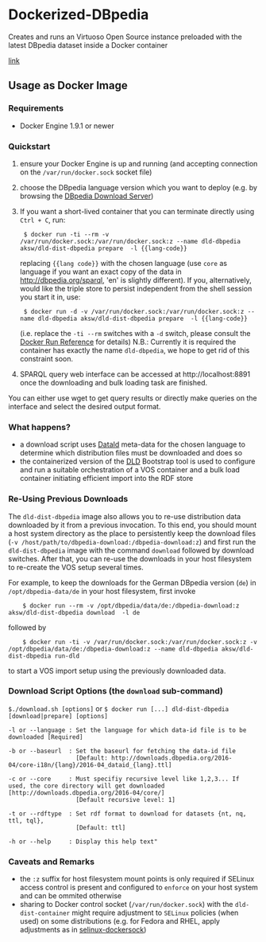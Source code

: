 # Dockerized-DBpedia
Creates and runs an Virtuoso Open Source instance preloaded with the latest DBpedia dataset
inside a Docker container 

[link]()

## Usage as Docker Image

### Requirements

 * Docker Engine 1.9.1 or newer

### Quickstart
1. ensure your Docker Engine is up and running (and accepting
   connection on the `/var/run/docker.sock` socket file)
1. choose the DBpedia language version which you want to deploy
   (e.g. by browsing the [DBpedia Download Server](http://downloads.dbpedia.org/2016-04/core-i18n/))
1. If you want a short-lived container that you can terminate directly using `Ctrl + C`, run:

        $ docker run -ti --rm -v /var/run/docker.sock:/var/run/docker.sock:z --name dld-dbpedia aksw/dld-dist-dbpedia prepare  -l {{lang-code}}   

   replacing `{{lang code}}` with the chosen language (use `core` as language if you want an exact copy of the data in http://dbpedia.org/sparql, 'en' is slightly different). If you, alternatively, would like the triple store to persist independent from the shell session you start it in, use:

        $ docker run -d -v /var/run/docker.sock:/var/run/docker.sock:z --name dld-dbpedia aksw/dld-dist-dbpedia prepare  -l {{lang-code}}
   
   (i.e. replace the `-ti --rm` switches with a `-d` switch, please consult the [Docker Run Reference](https://docs.docker.com/engine/reference/run/) for details)
   N.B.: Currently it is required the container has exactly the name `dld-dbpedia`, we hope to get rid of this constraint soon. 

1. SPARQL query web interface can be accessed at http://localhost:8891 once the downloading and bulk loading task are finished.

 You can either use wget to get query results or directly make queries on the interface and select the desired output format.

### What happens?
 * a download script uses [DataId](https://github.com/dbpedia/dataid)
   meta-data for the chosen language to determine which distribution
   files must be downloaded and does so
 * the containerized version of the
   [DLD](https://dockerizing.github.io/) Bootstrap tool is used to
   configure and run a suitable orchestration of a VOS container and a
   bulk load container initiating efficient import into the RDF store
    
### Re-Using Previous Downloads 

The `dld-dist-dbpedia` image also allows you to re-use distribution
data downloaded by it from a previous invocation. To this end, you
should mount a host system directory as the place to persistently keep
the download files
(`-v /host/path/to/dbpedia-download:/dbpedia-download:z`) 
and first run the `dld-dist-dbpedia` image with the command `download`
followed by download switches. After that, you can re-use the
downloads in your host filesystem to re-create the VOS setup several
times.

For example, to keep the downloads for the German DBpedia version
(`de`) in `/opt/dbpedia-data/de` in your host filesystem, first invoke

        $ docker run --rm -v /opt/dbpedia/data/de:/dbpedia-download:z aksw/dld-dist-dbpedia download  -l de
        
followed by 

        $ docker run -ti -v /var/run/docker.sock:/var/run/docker.sock:z -v /opt/dbpedia/data/de:/dbpedia-download:z --name dld-dbpedia aksw/dld-dist-dbpedia run-dld

to start a VOS import setup using the previously downloaded data.


### Download Script Options (the `download` sub-command)
`$./download.sh [options]` or `$ docker run [...] dld-dist-dbpedia [download|prepare] [options]`

    -l or --language : Set the language for which data-id file is to be downloaded [Required]

    -b or --baseurl  : Set the baseurl for fetching the data-id file 
                       [Default: http://downloads.dbpedia.org/2016-04/core-i18n/{lang}/2016-04_dataid_{lang}.ttl]

    -c or --core     : Must specifiy recursive level like 1,2,3... If used, the core directory will get downloaded [http://downloads.dbpedia.org/2016-04/core/]
                       [Default recursive level: 1]

    -t or --rdftype  : Set rdf format to download for datasets {nt, nq, ttl, tql}, 
                       [Default: ttl]

    -h or --help     : Display this help text"

### Caveats and Remarks
 * the `:z` suffix for host filesystem mount points is only required
   if SELinux access control is present and configured to `enforce` on
   your host system and can be ommited otherwise
 * sharing to Docker control socket (`/var/run/docker.sock`) with the
   `dld-dist-container` might require adjustment to `SELinux` policies
   (when used) on some distributions (e.g. for Fedora and RHEL, apply
   adjustments as in
   [selinux-dockersock](https://github.com/dpw/selinux-dockersock))
